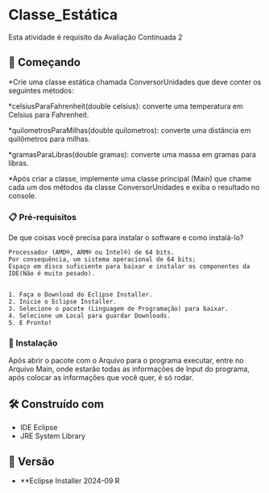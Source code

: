 # Classe_Estática

Esta atividade é requisito da Avaliação Continuada 2

## 🚀 Começando


*Crie uma classe estática chamada ConversorUnidades que deve conter os seguintes métodos:

*celsiusParaFahrenheit(double celsius): converte uma temperatura em Celsius para Fahrenheit.

*quilometrosParaMilhas(double quilometros): converte uma distância em quilômetros para milhas.

*gramasParaLibras(double gramas): converte uma massa em gramas para libras.

*Após criar a classe, implemente uma classe principal (Main) que chame cada um dos métodos da classe ConversorUnidades e exiba o resultado no console.

### 📋 Pré-requisitos

De que coisas você precisa para instalar o software e como instalá-lo?

```
Processador (AMD®, ARM® ou Intel®) de 64 bits.
Por consequência, um sistema operacional de 64 bits;
Espaço em disco suficiente para baixar e instalar os componentes da IDE(Não é muito pesado).


1. Faça o Download do Eclipse Installer.
2. Inicie o Eclipse Installer.
3. Selecione o pacote (Linguagem de Programação) para baixar.
4. Selecione um Local para guardar Downloads.
5. E Pronto!

```

### 🔧 Instalação

Após abrir o pacote com o Arquivo para o programa executar, entre no Arquivo Main, onde estarão todas as informações de Input do programa, após colocar as informações que você quer, é só rodar.

## 🛠️ Construído com

* IDE Eclipse
* JRE System Library

## 📌 Versão

* **Eclipse Installer 2024-09 R
